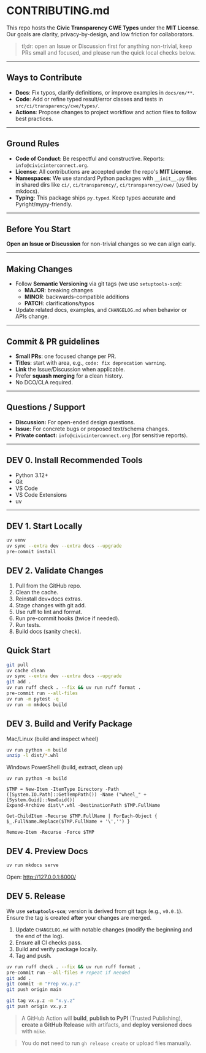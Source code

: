 # CONTRIBUTING.md

This repo hosts the **Civic Transparency CWE Types** under the **MIT License**.
Our goals are clarity, privacy-by-design, and low friction for collaborators.

> tl;dr: open an Issue or Discussion first for anything non-trivial, keep PRs small and focused, and please run the quick local checks below.

---

## Ways to Contribute

- **Docs**: Fix typos, clarify definitions, or improve examples in `docs/en/**`.
- **Code**: Add or refine typed result/error classes and tests in `src/ci/transparency/cwe/types/`.
- **Actions**: Propose changes to project workflow and action files to follow best practices.

---

## Ground Rules

- **Code of Conduct**: Be respectful and constructive. Reports: `info@civicinterconnect.org`.
- **License**: All contributions are accepted under the repo's **MIT License**.
- **Namespaces**: We use standard Python packages with `__init__.py` files in shared dirs like `ci/`, `ci/transparency/`, `ci/transparency/cwe/` (used by mkdocs).
- **Typing**: This package ships `py.typed`. Keep types accurate and Pyright/mypy-friendly.

---

## Before You Start

**Open an Issue or Discussion** for non-trivial changes so we can align early.

---

## Making Changes

- Follow **Semantic Versioning** via git tags (we use `setuptools-scm`):
  - **MAJOR**: breaking changes
  - **MINOR**: backwards-compatible additions
  - **PATCH**: clarifications/typos
- Update related docs, examples, and `CHANGELOG.md` when behavior or APIs change.

---

## Commit & PR guidelines

- **Small PRs**: one focused change per PR.
- **Titles**: start with area, e.g., `code: fix deprecation warning`.
- **Link** the Issue/Discussion when applicable.
- Prefer **squash merging** for a clean history.
- No DCO/CLA required.

---

## Questions / Support

- **Discussion:** For open-ended design questions.
- **Issue:** For concrete bugs or proposed text/schema changes.
- **Private contact:** `info@civicinterconnect.org` (for sensitive reports).

---

## DEV 0. Install Recommended Tools

- Python 3.12+
- Git
- VS Code
- VS Code Extensions
- uv

---

## DEV 1. Start Locally

```bash
uv venv
uv sync --extra dev --extra docs --upgrade
pre-commit install
```

## DEV 2. Validate Changes

1. Pull from the GitHub repo.
2. Clean the cache.
3. Reinstall dev+docs extras.
4. Stage changes with git add.
5. Use ruff to lint and format.
6. Run pre-commit hooks (twice if needed).
7. Run tests.
8. Build docs (sanity check).

## Quick Start

```bash
git pull
uv cache clean
uv sync --extra dev --extra docs --upgrade
git add .
uv run ruff check . --fix && uv run ruff format .
pre-commit run --all-files
uv run -m pytest -q
uv run -m mkdocs build
```

## DEV 3. Build and Verify Package

Mac/Linux (build and inspect wheel)

```bash
uv run python -m build
unzip -l dist/*.whl
```

Windows PowerShell (build, extract, clean up)

```pwsh
uv run python -m build

$TMP = New-Item -ItemType Directory -Path ([System.IO.Path]::GetTempPath()) -Name ("wheel_" + [System.Guid]::NewGuid())
Expand-Archive dist\*.whl -DestinationPath $TMP.FullName

Get-ChildItem -Recurse $TMP.FullName | ForEach-Object { $_.FullName.Replace($TMP.FullName + '\','') }

Remove-Item -Recurse -Force $TMP
```

## DEV 4. Preview Docs

```bash
uv run mkdocs serve
```

Open: <http://127.0.0.1:8000/>

## DEV 5. Release

We use **`setuptools-scm`**; version is derived from git tags (e.g., `v0.0.1`).
Ensure the tag is created **after** your changes are merged.

1. Update `CHANGELOG.md` with notable changes (modify the beginning and the end of the log).
2. Ensure all CI checks pass.
3. Build and verify package locally.
4. Tag and push.

```bash
uv run ruff check . --fix && uv run ruff format .
pre-commit run --all-files # repeat if needed
git add .
git commit -m "Prep vx.y.z"
git push origin main

git tag vx.y.z -m "x.y.z"
git push origin vx.y.z
```

> A GitHub Action will **build**, **publish to PyPI** (Trusted Publishing), **create a GitHub Release** with artifacts, and **deploy versioned docs** with `mike`.

> You do **not** need to run `gh release create` or upload files manually.
